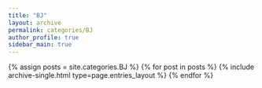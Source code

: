 ```yaml
---
title: "BJ"
layout: archive
permalink: categories/BJ
author_profile: true
sidebar_main: true
---
```


{% assign posts = site.categories.BJ %}  <!--Change category-->
{% for post in posts %} {% include archive-single.html type=page.entries_layout %} {% endfor %}

<!-- add to /_includes/nav_list_main -->
